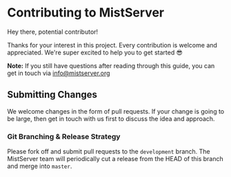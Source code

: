 # Contributing to MistServer

Hey there, potential contributor!

Thanks for your interest in this project. Every contribution is welcome and appreciated. We're super excited to help you to get started 😎

**Note:** If you still have questions after reading through this guide, you can get in touch via info@mistserver.org

## Submitting Changes

We welcome changes in the form of pull requests. If your change is going to be large, then get in touch with us first to discuss the idea and approach.

### Git Branching & Release Strategy

Please fork off and submit pull requests to the `development` branch. The MistServer team will periodically cut a release from the HEAD of this branch and merge into `master`. 

